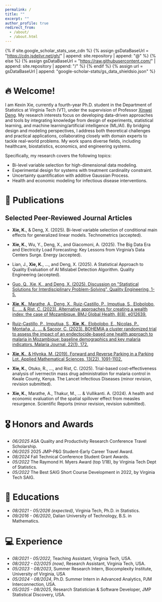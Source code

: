 ```yaml
---
permalink: /
title: ""
excerpt: ""
author_profile: true
redirect_from: 
  - /about/
  - /about.html
---
```


{% if site.google_scholar_stats_use_cdn %}
{% assign gsDataBaseUrl = "https://cdn.jsdelivr.net/gh/" | append: site.repository | append: "@" %}
{% else %}
{% assign gsDataBaseUrl = "https://raw.githubusercontent.com/" | append: site.repository | append: "/" %}
{% endif %}
{% assign url = gsDataBaseUrl | append: "google-scholar-stats/gs_data_shieldsio.json" %}

<span class='anchor' id='about-me'></span>

# 🔥 Welcome!

I am Kexin Xie, currently a fourth-year Ph.D. student in the Department of Statistics at Virginia Tech (VT), under the supervision of Professor [Xinwei Deng](https://xwdeng80.github.io/). My research interests focus on developing data-driven approaches and tools by integrating knowledge from design of experiments, statistical learning, and machine learning/artificial intelligence (ML/AI). By bridging design and modeling perspectives, I address both theoretical challenges and practical applications, collaborating closely with domain experts to tackle real-world problems. My work spans diverse fields, including healthcare, biostatistics, economics, and engineering systems.

Specifically, my research covers the following topics:

- Bi-level variable selection for high-dimensional data modeling.
- Experimental design for systems with treatment cardinality constraint.
- Uncertainty quantification with additive Gaussian Process.
- Health and economic modeling for infectious disease interventions.


# 📝 Publications 

## Selected Peer-Reviewed Journal Articles
- **Xie, K.**, & Deng, X. (2025). Bi-level variable selection of conditional main effects for generalized linear models. Technometrics (accepted).

- **Xie, K.**, Wu, Y., Deng, X., and Giacomoni, A. (2025). The Big Data Era and Electricity Load Forecasting: Key Lessons from Virginia’s Data Centers Surge. Energy (accepted).

- Lian, J., **Xie, K.**, …, and Deng, X. (2025). A Statistical Approach to Quality Evaluation of AI Mislabel Detection Algorithm. Quality Engineering (accepted).

- [Guo, Q., Xie, K., and Deng, X. (2025). Discussion on "Statistical Solutions for Interdisciplinary Problem-Solving", Quality Engineering, 1-5.]([https://www-tandfonline-com.ezproxy.lib.vt.edu/doi/full/10.1080/08982112.2025.2512777])

- [**Xie, K.**, Marathe, A., Deng, X., Ruiz-Castillo, P., Imputiua, S., Elobolobo, E., ... & Rist, C. (2023). Alternative approaches for creating a wealth index: the case of Mozambique. BMJ Global Health, 8(8), e012639.]([https://github.com](https://gh.bmj.com/content/8/8/e012639))

- [Ruiz-Castillo, P., Imputiua, S., **Xie, K.**, Elobolobo, E., Nicolas, P., Montaña, J., ... & Sacoor, C. (2023). BOHEMIA a cluster randomized trial to assess the impact of an endectocide-based one health approach to malaria in Mozambique: baseline demographics and key malaria indicators. Malaria Journal, 22(1), 172.]([https://openaccess.thecvf.com/content_cvpr_2016/papers/He_Deep_Residual_Learning_CVPR_2016_paper.pdf](https://link.springer.com/article/10.1186/s12936-023-04605-3))

- [**Xie, K.**, & Hlynka, M. (2019). Forward and Reverse Parking in a Parking Lot. Applied Mathematical Sciences, 13(22), 1091-1102.](https://arxiv.org/pdf/1909.12941)

- **Xie, K.**, Otuko, R., …, and Rist, C. (2025). Trial-based cost-effectiveness analysis of ivermectin mass drug administration for malaria control in Kwale County, Kenya. The Lancet Infectious Diseases (minor revision, revision submitted).

- **Xie, K.**, Marathe, A., Thakur, M., … & Vullikanti. A. (2024). A health and economic evaluation of the spatial spillover effect from measles resurgence. Scientific Reports (minor revision, revision submitted).


# 🎖 Honors and Awards
- *06/2025* ASA Quality and Productivity Research Conference Travel Scholarship.
- *06/2025* 2025 JMP-P&G Student-Early Career Travel Award.
- *08/2024* Fall Technical Conference Student Grant Awards. 
- *05/2022* The Raymond H. Myers Award (top 1/18), by Virginia Tech Dept of Statistics.
- *05/2022* The Best SAIG Short Course Development in 2022, by Virginia Tech SAIG.

# 📖 Educations
- *08/2021 - 05/2026 (expected)*, Virginia Tech, Ph.D. in Statistics. 
- *09/2016 - 06/2020*, Dalian University of Technology, B.S. in Mathematics. 

# 💻 Experience
- *08/2021 - 05/2022*, Teaching Assistant, Virginia Tech, USA.
- *08/2022 - 02/2025 (now)*, Research Assistant, Virginia Tech, USA.
- *05/2023 - 08/2023*, Summer Research Intern, Biocomplexity Institute, University of Virginia, USA
- *05/2024 - 08/2024*, Ph.D. Summer Intern in Advanced Analytics, PJM Interconnection, USA.
- *05/2025 - 08/2025*, Research Statistician & Software Developer, JMP Statistical Discovery, USA.
